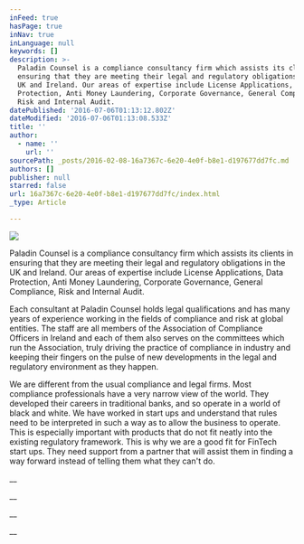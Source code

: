 ```yaml
---
inFeed: true
hasPage: true
inNav: true
inLanguage: null
keywords: []
description: >-
  Paladin Counsel is a compliance consultancy firm which assists its clients in
  ensuring that they are meeting their legal and regulatory obligations in the
  UK and Ireland. Our areas of expertise include License Applications, Data
  Protection, Anti Money Laundering, Corporate Governance, General Compliance,
  Risk and Internal Audit.
datePublished: '2016-07-06T01:13:12.802Z'
dateModified: '2016-07-06T01:13:08.533Z'
title: ''
author:
  - name: ''
    url: ''
sourcePath: _posts/2016-02-08-16a7367c-6e20-4e0f-b8e1-d197677dd7fc.md
authors: []
publisher: null
starred: false
url: 16a7367c-6e20-4e0f-b8e1-d197677dd7fc/index.html
_type: Article

---
```

![](https://s3-us-west-2.amazonaws.com/the-grid-img/p/96139c5ed1e522dd6a78a468761e864c7f0b17fd.gif)

Paladin Counsel is a compliance consultancy firm which assists its clients in ensuring that they are meeting their legal and regulatory obligations in the UK and Ireland. Our areas of expertise include License Applications, Data Protection, Anti Money Laundering, Corporate Governance, General Compliance, Risk and Internal Audit.

Each consultant at Paladin Counsel holds legal qualifications and has many years of experience working in the fields of compliance and risk at global entities. The staff are all members of the Association of Compliance Officers in Ireland and each of them also serves on the committees which run the Association, truly driving the practice of compliance in industry and keeping their fingers on the pulse of new developments in the legal and regulatory environment as they happen.

We are different from the usual compliance and legal firms. Most compliance professionals have a very narrow view of the world. They developed their careers in traditional banks, and so operate in a world of black and white. We have worked in start ups and understand that rules need to be interpreted in such a way as to allow the business to operate. This is especially important with products that do not fit neatly into the existing regulatory framework. This is why we are a good fit for FinTech start ups. They need support from a partner that will assist them in finding a way forward instead of telling them what they can't do.

__

__

__

__